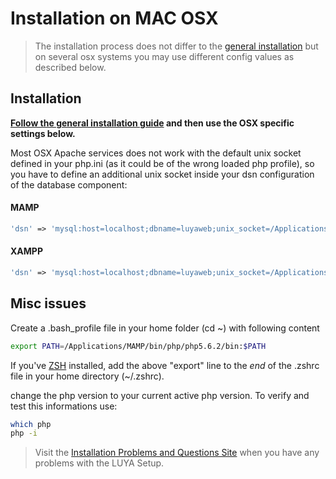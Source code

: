 # Installation on MAC OSX

> The installation process does not differ to the [general installation](install.md) but on several osx systems you may use different config values as described below.

## Installation

**[Follow the general installation guide](install.md) and then use the OSX specific settings below.**

Most OSX Apache services does not work with the default unix socket defined in your php.ini (as it could be of the wrong loaded php profile), so you have to define an additional unix socket inside your dsn configuration of the database component:

#### MAMP

```php
'dsn' => 'mysql:host=localhost;dbname=luyaweb;unix_socket=/Applications/MAMP/tmp/mysql/mysql.sock',
```

#### XAMPP

```php
'dsn' => 'mysql:host=localhost;dbname=luyaweb;unix_socket=/Applications/XAMPP/xamppfiles/var/mysql/mysql.sock',
```

## Misc issues

Create a .bash_profile file in your home folder (cd ~) with following content

```sh
export PATH=/Applications/MAMP/bin/php/php5.6.2/bin:$PATH
```

If you've [ZSH](https://github.com/robbyrussell/oh-my-zsh) installed, add the above "export" line to the *end* of the .zshrc file in your home directory (~/.zshrc).

change the php version to your current active php version. To verify and test this informations use:

```sh
which php
php -i
```

> Visit the [Installation Problems and Questions Site](install-problems.md) when you have any problems with the LUYA Setup.
